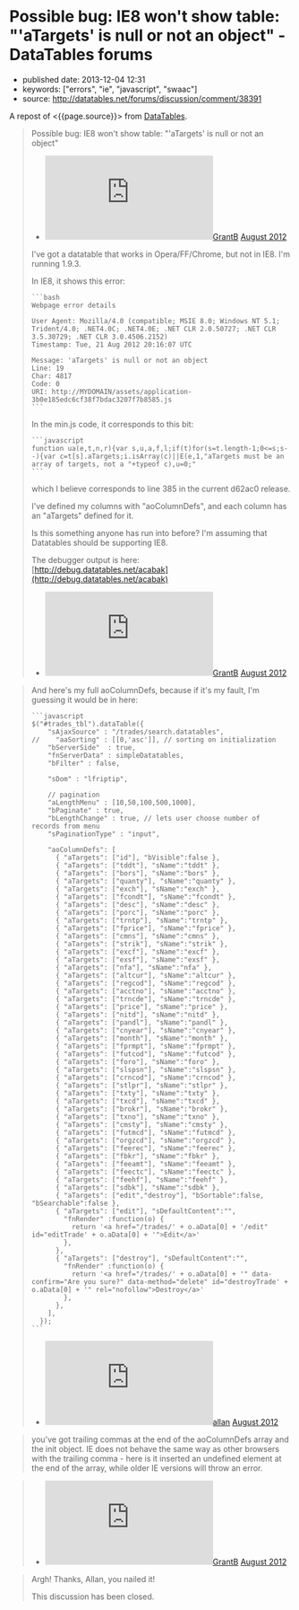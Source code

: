 # Possible bug: IE8 won't show table: "'aTargets' is null or not an object" - DataTables forums

- published date: 2013-12-04 12:31
- keywords: ["errors", "ie", "javascript", "swaac"]
- source: http://datatables.net/forums/discussion/comment/38391


A repost of <{{page.source}}> from [DataTables](http://datatables.net).


> Possible bug: IE8 won't show table: "'aTargets' is null or not an object"
> 
> -   [![GrantB](https://secure.gravatar.com/avatar.php?gravatar_id=a7e05f5df16cb68c49d913edfabf9065&default=http%3A%2F%2Fdatatables.net%2Fforums%2Fplugins%2FGravatar%2Fdefault.gif&size=40)](/forums/profile/26442/GrantB "GrantB")[GrantB](/forums/profile/26442/GrantB) [August 2012](/forums/discussion/11436/possible-bug-ie8-wont-show-table-atargets-is-null-or-not-an-object/p1)
> 
> I've got a datatable that works in Opera/FF/Chrome, but not in IE8. I'm running 1.9.3.  
>        
> In IE8, it shows this error:  
> 
>     ```bash
>     Webpage error details
> 
>     User Agent: Mozilla/4.0 (compatible; MSIE 8.0; Windows NT 5.1; Trident/4.0; .NET4.0C; .NET4.0E; .NET CLR 2.0.50727; .NET CLR 3.5.30729; .NET CLR 3.0.4506.2152)
>     Timestamp: Tue, 21 Aug 2012 20:16:07 UTC
> 
>     Message: 'aTargets' is null or not an object
>     Line: 19
>     Char: 4817
>     Code: 0
>     URI: http://MYDOMAIN/assets/application-3b0e185edc6cf38f7bdac3207f7b8585.js
>     ```
> 
>       
> In the min.js code, it corresponds to this bit:  
> 
>     ```javascript
>     function ua(e,t,n,r){var s,u,a,f,l;if(t)for(s=t.length-1;0<=s;s--){var c=t[s].aTargets;i.isArray(c)||E(e,1,"aTargets must be an array of targets, not a "+typeof c),u=0;"
>     ```
> 
> which I believe corresponds to line 385 in the current d62ac0 release.  
>        
> I've defined my columns with "aoColumnDefs", and each column has an "aTargets" defined for it.  
>        
> Is this something anyone has run into before? I'm assuming that Datatables should be supporting IE8.  
>        
> The debugger output is here:  
> [http://debug.datatables.net/acabak](http://debug.datatables.net/acabak)
> 
> -   [![GrantB](https://secure.gravatar.com/avatar.php?gravatar_id=a7e05f5df16cb68c49d913edfabf9065&default=http%3A%2F%2Fdatatables.net%2Fforums%2Fplugins%2FGravatar%2Fdefault.gif&size=40)](/forums/profile/26442/GrantB "GrantB")[GrantB](/forums/profile/26442/GrantB) [August 2012](/forums/discussion/comment/38391#Comment_38391)

> And here's my full aoColumnDefs, because if it's my fault, I'm guessing it would be in here:  
> 
>     ```javascript
>     $("#trades_tbl").dataTable({
>         "sAjaxSource" : "/trades/search.datatables",
>     //    "aaSorting" : [[0,'asc']], // sorting on initialization
>         "bServerSide"  : true,
>         "fnServerData" : simpleDatatables,
>         "bFilter" : false,
> 
>         "sDom" : "lfriptip",
> 
>         // pagination
>         "aLengthMenu" : [10,50,100,500,1000],
>         "bPaginate" : true,
>         "bLengthChange" : true, // lets user choose number of records from menu
>         "sPaginationType" : "input",
> 
>         "aoColumnDefs": [
>           { "aTargets": ["id"], "bVisible":false },
>           { "aTargets": ["tddt"], "sName":"tddt" },
>           { "aTargets": ["bors"], "sName":"bors" },
>           { "aTargets": ["quanty"], "sName":"quanty" },
>           { "aTargets": ["exch"], "sName":"exch" },
>           { "aTargets": ["fcondt"], "sName":"fcondt" },
>           { "aTargets": ["desc"], "sName":"desc" },
>           { "aTargets": ["porc"], "sName":"porc" },
>           { "aTargets": ["trntp"], "sName":"trntp" },
>           { "aTargets": ["fprice"], "sName":"fprice" },
>           { "aTargets": ["cmns"], "sName":"cmns" },
>           { "aTargets": ["strik"], "sName":"strik" },
>           { "aTargets": ["excf"], "sName":"excf" },
>           { "aTargets": ["exsf"], "sName":"exsf" },
>           { "aTargets": ["nfa"], "sName":"nfa" },
>           { "aTargets": ["altcur"], "sName":"altcur" },
>           { "aTargets": ["regcod"], "sName":"regcod" },
>           { "aTargets": ["acctno"], "sName":"acctno" },
>           { "aTargets": ["trncde"], "sName":"trncde" },
>           { "aTargets": ["price"], "sName":"price" },
>           { "aTargets": ["nitd"], "sName":"nitd" },
>           { "aTargets": ["pandl"], "sName":"pandl" },
>           { "aTargets": ["cnyear"], "sName":"cnyear" },
>           { "aTargets": ["month"], "sName":"month" },
>           { "aTargets": ["fprmpt"], "sName":"fprmpt" },
>           { "aTargets": ["futcod"], "sName":"futcod" },
>           { "aTargets": ["foro"], "sName":"foro" },
>           { "aTargets": ["slspsn"], "sName":"slspsn" },
>           { "aTargets": ["crncod"], "sName":"crncod" },
>           { "aTargets": ["stlpr"], "sName":"stlpr" },
>           { "aTargets": ["txty"], "sName":"txty" },
>           { "aTargets": ["txcd"], "sName":"txcd" },
>           { "aTargets": ["brokr"], "sName":"brokr" },
>           { "aTargets": ["txno"], "sName":"txno" },
>           { "aTargets": ["cmsty"], "sName":"cmsty" },
>           { "aTargets": ["futmcd"], "sName":"futmcd" },
>           { "aTargets": ["orgzcd"], "sName":"orgzcd" },
>           { "aTargets": ["feerec"], "sName":"feerec" },
>           { "aTargets": ["fbkr"], "sName":"fbkr" },
>           { "aTargets": ["feeamt"], "sName":"feeamt" },
>           { "aTargets": ["feectc"], "sName":"feectc" },
>           { "aTargets": ["feehf"], "sName":"feehf" },
>           { "aTargets": ["sdbk"], "sName":"sdbk" },
>           { "aTargets": ["edit","destroy"], "bSortable":false, "bSearchable":false },
>           { "aTargets": ["edit"], "sDefaultContent":"",
>             "fnRender" :function(o) {
>               return '<a href="/trades/' + o.aData[0] + '/edit" id="editTrade' + o.aData[0] + '">Edit</a>'
>             },
>           },
>           { "aTargets": ["destroy"], "sDefaultContent":"",
>             "fnRender" :function(o) {
>               return '<a href="/trades/' + o.aData[0] + '" data-confirm="Are you sure?" data-method="delete" id="destroyTrade' + o.aData[0] + '" rel="nofollow">Destroy</a>'
>             },
>           },
>         ],
>       });
>     ```
> 
> -   [![allan](https://secure.gravatar.com/avatar.php?gravatar_id=5e2528412f84f2db0280e04c7ed120a5&default=http%3A%2F%2Fdatatables.net%2Fforums%2Fplugins%2FGravatar%2Fdefault.gif&size=40)](/forums/profile/1/allan "allan")[allan](/forums/profile/1/allan) [August 2012](/forums/discussion/comment/38392#Comment_38392)

> you've got trailing commas at the end of the aoColumnDefs array and the init object. IE does not behave the same way as other browsers with the trailing comma - here is it inserted an undefined element at the end of the array, while older IE versions will throw an error.  

> -   [![GrantB](https://secure.gravatar.com/avatar.php?gravatar_id=a7e05f5df16cb68c49d913edfabf9065&default=http%3A%2F%2Fdatatables.net%2Fforums%2Fplugins%2FGravatar%2Fdefault.gif&size=40)](/forums/profile/26442/GrantB "GrantB")[GrantB](/forums/profile/26442/GrantB) [August 2012](/forums/discussion/comment/38430#Comment_38430)

> Argh! Thanks, Allan, you nailed it!
> 
> This discussion has been closed.
